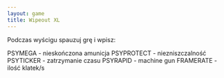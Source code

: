 ```yaml
---
layout: game
title: Wipeout XL
---
```


Podczas wyścigu spauzuj grę i wpisz:

PSYMEGA     	- nieskończona amunicja
PSYPROTECT	- niezniszczalność
PSYTICKER   	- zatrzymanie czasu
PSYRAPID    	- machine gun
FRAMERATE   	- ilość klatek/s
